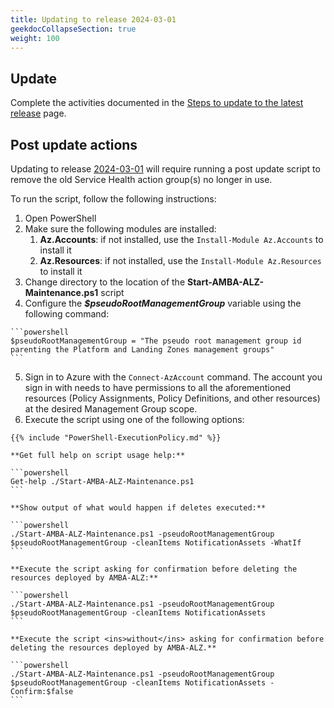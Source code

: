 ```yaml
---
title: Updating to release 2024-03-01
geekdocCollapseSection: true
weight: 100
---
```


## Update

Complete the activities documented in the [Steps to update to the latest release](..\_index#steps-to-update-to-the-latest-release) page.

## Post update actions

Updating to release [2024-03-01](../../Whats-New#2024-03-01) will require running a post update script to remove the old Service Health action group(s) no longer in use.

  To run the script, follow the following instructions:

  1. Open PowerShell
  2. Make sure the following modules are installed:
     1. **Az.Accounts**: if not installed, use the `Install-Module Az.Accounts` to install it
     2. **Az.Resources**: if not installed, use the `Install-Module Az.Resources` to install it
  3. Change directory to the location of the **Start-AMBA-ALZ-Maintenance.ps1** script
  4. Configure the _**$pseudoRootManagementGroup**_ variable using the following command:

    ```powershell
    $pseudoRootManagementGroup = "The pseudo root management group id parenting the Platform and Landing Zones management groups"
    ```

  5. Sign in to Azure with the `Connect-AzAccount` command. The account you sign in with needs to have permissions to all the aforementioned resources (Policy Assignments, Policy Definitions, and other resources) at the desired Management Group scope.
  6. Execute the script using one of the following options:

    {{% include "PowerShell-ExecutionPolicy.md" %}}

    **Get full help on script usage help:**

    ```powershell
    Get-help ./Start-AMBA-ALZ-Maintenance.ps1
    ```

    **Show output of what would happen if deletes executed:**

    ```powershell
    ./Start-AMBA-ALZ-Maintenance.ps1 -pseudoRootManagementGroup $pseudoRootManagementGroup -cleanItems NotificationAssets -WhatIf
    ```

    **Execute the script asking for confirmation before deleting the resources deployed by AMBA-ALZ:**

    ```powershell
    ./Start-AMBA-ALZ-Maintenance.ps1 -pseudoRootManagementGroup $pseudoRootManagementGroup -cleanItems NotificationAssets
    ```

    **Execute the script <ins>without</ins> asking for confirmation before deleting the resources deployed by AMBA-ALZ.**

    ```powershell
    ./Start-AMBA-ALZ-Maintenance.ps1 -pseudoRootManagementGroup $pseudoRootManagementGroup -cleanItems NotificationAssets -Confirm:$false
    ```
